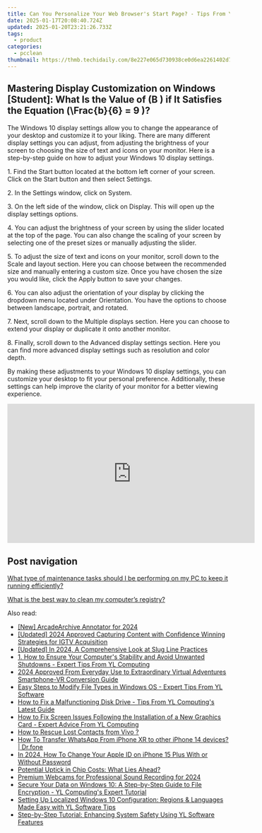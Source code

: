 ```yaml
---
title: Can You Personalize Your Web Browser's Start Page? - Tips From YL Computing
date: 2025-01-17T20:08:40.724Z
updated: 2025-01-20T23:21:26.733Z
tags:
  - product
categories:
  - pcclean
thumbnail: https://thmb.techidaily.com/8e227e065d730938ce0d6ea2261402d78760be14848998b4f825537e8b545d45.jpg
---
```


## Mastering Display Customization on Windows [Student]: What Is the Value of \(B \) if It Satisfies the Equation \(\Frac{b}{6} = 9 \)?

The Windows 10 display settings allow you to change the appearance of your desktop and customize it to your liking. There are many different display settings you can adjust, from adjusting the brightness of your screen to choosing the size of text and icons on your monitor. Here is a step-by-step guide on how to adjust your Windows 10 display settings. 

1\. Find the Start button located at the bottom left corner of your screen. Click on the Start button and then select Settings.

2\. In the Settings window, click on System.

3\. On the left side of the window, click on Display. This will open up the display settings options. 

4\. You can adjust the brightness of your screen by using the slider located at the top of the page. You can also change the scaling of your screen by selecting one of the preset sizes or manually adjusting the slider.

5\. To adjust the size of text and icons on your monitor, scroll down to the Scale and layout section. Here you can choose between the recommended size and manually entering a custom size. Once you have chosen the size you would like, click the Apply button to save your changes.

6\. You can also adjust the orientation of your display by clicking the dropdown menu located under Orientation. You have the options to choose between landscape, portrait, and rotated.

7\. Next, scroll down to the Multiple displays section. Here you can choose to extend your display or duplicate it onto another monitor.

8\. Finally, scroll down to the Advanced display settings section. Here you can find more advanced display settings such as resolution and color depth. 

By making these adjustments to your Windows 10 display settings, you can customize your desktop to fit your personal preference. Additionally, these settings can help improve the clarity of your monitor for a better viewing experience.

<!-- affiliate ads begin -->
<iframe width="560" height="315" src="https://www.youtube.com/embed/pGHmqD53gc8?si=ymgHIB6Aa7_MoUUf" title="YouTube video player" frameborder="0" allow="accelerometer; autoplay; clipboard-write; encrypted-media; gyroscope; picture-in-picture; web-share" referrerpolicy="strict-origin-when-cross-origin" allowfullscreen></iframe>
<!-- affiliate ads end -->

## Post navigation

[What type of maintenance tasks should I be performing on my PC to keep it running efficiently?](https://tools.techidaily.com/pcclean/products/)

[What is the best way to clean my computer’s registry?](https://tools.techidaily.com/pcclean/products/)

<ins class="adsbygoogle"
     style="display:block"
     data-ad-format="autorelaxed"
     data-ad-client="ca-pub-7571918770474297"
     data-ad-slot="1223367746"></ins>

<ins class="adsbygoogle"
     style="display:block"
     data-ad-client="ca-pub-7571918770474297"
     data-ad-slot="8358498916"
     data-ad-format="auto"
     data-full-width-responsive="true"></ins>

<span class="atpl-alsoreadstyle">Also read:</span>
<div><ul>
<li><a href="https://video-screen-grab.techidaily.com/new-arcadearchive-annotator-for-2024/"><u>[New] ArcadeArchive Annotator for 2024</u></a></li>
<li><a href="https://instagram-videos.techidaily.com/updated-2024-approved-capturing-content-with-confidence-winning-strategies-for-igtv-acquisition/"><u>[Updated] 2024 Approved Capturing Content with Confidence Winning Strategies for IGTV Acquisition</u></a></li>
<li><a href="https://fox-hovers.techidaily.com/updated-in-2024-a-comprehensive-look-at-slug-line-practices/"><u>[Updated] In 2024, A Comprehensive Look at Slug Line Practices</u></a></li>
<li><a href="https://win-exclusive.techidaily.com/1-how-to-ensure-your-computers-stability-and-avoid-unwanted-shutdowns-expert-tips-from-yl-computing/"><u>1. How to Ensure Your Computer's Stability and Avoid Unwanted Shutdowns - Expert Tips From YL Computing</u></a></li>
<li><a href="https://some-techniques.techidaily.com/2024-approved-from-everyday-use-to-extraordinary-virtual-adventures-smartphone-vr-conversion-guide/"><u>2024 Approved From Everyday Use to Extraordinary Virtual Adventures Smartphone-VR Conversion Guide</u></a></li>
<li><a href="https://win-exclusive.techidaily.com/easy-steps-to-modify-file-types-in-windows-os-expert-tips-from-yl-software/"><u>Easy Steps to Modify File Types in Windows OS - Expert Tips From YL Software</u></a></li>
<li><a href="https://win-exclusive.techidaily.com/how-to-fix-a-malfunctioning-disk-drive-tips-from-yl-computings-latest-guide/"><u>How to Fix a Malfunctioning Disk Drive - Tips From YL Computing's Latest Guide</u></a></li>
<li><a href="https://win-exclusive.techidaily.com/how-to-fix-screen-issues-following-the-installation-of-a-new-graphics-card-expert-advice-from-yl-computing/"><u>How to Fix Screen Issues Following the Installation of a New Graphics Card - Expert Advice From YL Computing</u></a></li>
<li><a href="https://blog-min.techidaily.com/how-to-rescue-lost-contacts-from-vivo-by-fonelab-android-recover-contacts/"><u>How to Rescue Lost Contacts from Vivo ?</u></a></li>
<li><a href="https://review-topics.techidaily.com/how-to-transfer-whatsapp-from-iphone-xr-to-other-iphone-14-devices-drfone-by-drfone-transfer-whatsapp-from-ios-transfer-whatsapp-from-ios/"><u>How To Transfer WhatsApp From iPhone XR to other iPhone 14 devices? | Dr.fone</u></a></li>
<li><a href="https://ios-unlock.techidaily.com/in-2024-how-to-change-your-apple-id-on-iphone-15-plus-with-or-without-password-by-drfone-ios/"><u>In 2024, How To Change Your Apple ID on iPhone 15 Plus With or Without Password</u></a></li>
<li><a href="https://games-able.techidaily.com/potential-uptick-in-chip-costs-what-lies-ahead/"><u>Potential Uptick in Chip Costs: What Lies Ahead?</u></a></li>
<li><a href="https://fox-access.techidaily.com/premium-webcams-for-professional-sound-recording-for-2024/"><u>Premium Webcams for Professional Sound Recording for 2024</u></a></li>
<li><a href="https://win-exclusive.techidaily.com/secure-your-data-on-windows-10-a-step-by-step-guide-to-file-encryption-yl-computings-expert-tutorial/"><u>Secure Your Data on Windows 10: A Step-by-Step Guide to File Encryption - YL Computing's Expert Tutorial</u></a></li>
<li><a href="https://win-exclusive.techidaily.com/setting-up-localized-windows-10-configuration-regions-and-languages-made-easy-with-yl-software-tips/"><u>Setting Up Localized Windows 10 Configuration: Regions & Languages Made Easy with YL Software Tips</u></a></li>
<li><a href="https://win-exclusive.techidaily.com/step-by-step-tutorial-enhancing-system-safety-using-yl-software-features/"><u>Step-by-Step Tutorial: Enhancing System Safety Using YL Software Features</u></a></li>
</ul></div>

